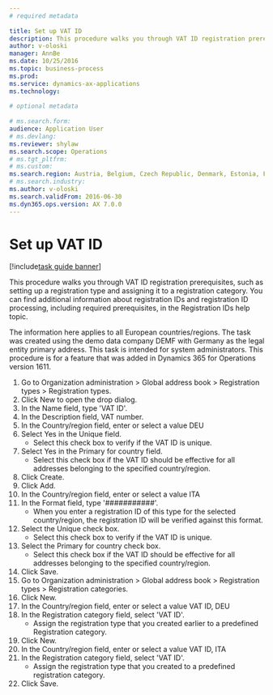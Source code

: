 ```yaml
--- 
# required metadata 
 
title: Set up VAT ID
description: This procedure walks you through VAT ID registration prerequisites, such as setting up a registration type and assigning it to a registration category. 
author: v-oloski
manager: AnnBe 
ms.date: 10/25/2016
ms.topic: business-process 
ms.prod:  
ms.service: dynamics-ax-applications 
ms.technology:  
 
# optional metadata 
 
# ms.search.form:   
audience: Application User 
# ms.devlang:  
ms.reviewer: shylaw
ms.search.scope: Operations 
# ms.tgt_pltfrm:  
# ms.custom:  
ms.search.region: Austria, Belgium, Czech Republic, Denmark, Estonia, Finland, France, Germany, Hungary, Ireland, Italy, Latvia, Lithuania, Netherlands, Poland, Spain, Sweden, United Kingdom
# ms.search.industry: 
ms.author: v-oloski
ms.search.validFrom: 2016-06-30 
ms.dyn365.ops.version: AX 7.0.0 
---
```

# Set up VAT ID

[!include[task guide banner](../../includes/task-guide-banner.md)]

This procedure walks you through VAT ID registration prerequisites, such as setting up a registration type and assigning it to a registration category. You can find additional information about registration IDs and registration ID processing, including required prerequisites, in the Registration IDs help topic. 

The information here applies to all European countries/regions. The task was created using the demo data company DEMF with Germany as the legal entity primary address. This task is intended for system administrators. This procedure is for a feature that was added in Dynamics 365 for Operations version 1611.

1. Go to Organization administration > Global address book > Registration types > Registration types.
2. Click New to open the drop dialog.
3. In the Name field, type 'VAT ID'.
4. In the Description field, VAT number.
5. In the Country/region field, enter or select a value DEU
6. Select Yes in the Unique field.
    * Select this check box to verify if the VAT ID is unique.  
7. Select Yes in the Primary for country field.
    * Select this check box if the VAT ID should be effective for all addresses belonging to the specified country/region.  
8. Click Create.
9. Click Add.
10. In the Country/region field, enter or select a value ITA
11. In the Format field, type '###########'.
    * When you enter a registration ID of this type for the selected country/region, the registration ID will be verified against this format.  
12. Select the Unique check box.
    * Select this check box to verify if the VAT ID is unique.  
13. Select the Primary for country check box.
    * Select this check box if the VAT ID should be effective for all addresses belonging to the specified country/region.  
14. Click Save.
15. Go to Organization administration > Global address book > Registration types > Registration categories.
16. Click New.
17. In the Country/region field, enter or select a value VAT ID, DEU
18. In the Registration category field, select 'VAT ID'.
    * Assign the registration type that you created earlier to a predefined Registration category.  
19. Click New.
20. In the Country/region field, enter or select a value VAT ID, ITA
21. In the Registration category field, select 'VAT ID'.
    * Assign the registration type that you created to a predefined registration category.  
22. Click Save.

